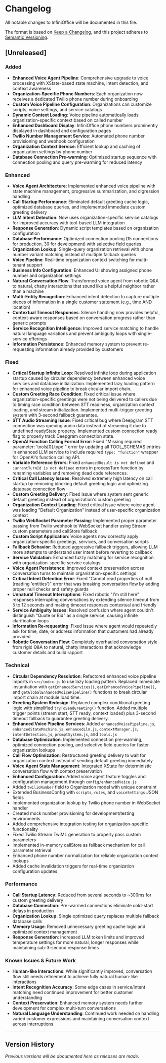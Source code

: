 # Changelog

All notable changes to InfiniOffice will be documented in this file.

The format is based on [Keep a Changelog](https://keepachangelog.com/en/1.0.0/),
and this project adheres to [Semantic Versioning](https://semver.org/spec/v2.0.0.html).

## [Unreleased]

### Added
- **Enhanced Voice Agent Pipeline**: Comprehensive upgrade to voice processing with XState-based state machine, intent detection, and context awareness
- **Organization-Specific Phone Numbers**: Each organization now receives a dedicated Twilio phone number during onboarding
- **Custom Voice Pipeline Configuration**: Organizations can customize scripts, voice settings, and service catalogs
- **Dynamic Context Loading**: Voice pipeline automatically loads organization-specific context based on called number
- **Enhanced Dashboard Display**: InfiniOffice phone numbers prominently displayed in dashboard and configuration pages
- **Twilio Number Management Service**: Automated phone number provisioning and webhook configuration
- **Organization Context Service**: Efficient lookup and caching of organization settings by phone number
- **Database Connection Pre-warming**: Optimized startup sequence with connection pooling and query pre-warming for reduced latency

### Enhanced
- **Voice Agent Architecture**: Implemented enhanced voice pipeline with state machine management, progressive summarization, and digression handling
- **Call Startup Performance**: Eliminated default greeting cache logic, optimized database queries, and implemented immediate custom greeting delivery
- **LLM Intent Detection**: Now uses organization-specific service catalogs for improved accuracy with tool-based LLM integration
- **Response Generation**: Dynamic script templates based on organization configuration
- **Database Performance**: Optimized connection pooling (15 connections for production, 30 for development) with selective field queries
- **Organization Lookup**: Single-query organization retrieval with phone number variant matching instead of multiple fallback queries
- **Voice Pipeline**: Real-time organization context switching for multi-tenant support
- **Business Info Configuration**: Enhanced UI showing assigned phone number and organization settings
- **Natural Conversation Flow**: Transformed voice agent from robotic Q&A to natural, chatty interactions that sound like a helpful neighbor rather than a machine
- **Multi-Entity Recognition**: Enhanced intent detection to capture multiple pieces of information in a single customer statement (e.g., time AND location)
- **Contextual Timeout Responses**: Silence handling now provides helpful, context-aware responses based on conversation progress rather than generic prompts
- **Service Recognition Intelligence**: Improved service matching to handle natural language variations and prevent ambiguity loops with single-service offerings
- **Information Persistence**: Enhanced memory system to prevent re-requesting information already provided by customers

### Fixed
- **Critical Startup Infinite Loop**: Resolved infinite loop during application startup caused by circular dependency between enhanced voice services and database initialization. Implemented lazy loading pattern for enhanced voice pipeline to break circular import chain.
- **Custom Greeting Race Condition**: Fixed critical issue where organization-specific greetings were not being delivered to callers due to timing race condition between STT readiness, organization context loading, and stream initialization. Implemented multi-trigger greeting system with 3-second fallback guarantee.
- **STT Audio Streaming Issue**: Fixed critical bug where Deepgram STT connection was queuing audio data instead of streaming it due to undefined readyState property. Implemented custom connection ready flag to properly track Deepgram connection state.
- **OpenAI Function Calling Format Error**: Fixed "Missing required parameter: 'tools[0].type'" error by updating all TOOL_SCHEMAS entries in enhanced LLM service to include required `type: "function"` wrapper for OpenAI's function calling API.
- **Variable Reference Errors**: Fixed `enhancedResult is not defined` and `currentTurnId is not defined` errors in processTurn function by renaming variables and removing dead code references.
- **Critical Call Latency Issues**: Resolved extremely high latency on call startup by removing blocking default greeting logic and optimizing database connection flow
- **Custom Greeting Delivery**: Fixed issue where system sent generic default greeting instead of organization's custom greeting
- **Organization Context Loading**: Fixed critical issue where voice agent was loading "Default Organization" instead of user-specific organization context
- **Twilio WebSocket Parameter Passing**: Implemented proper parameter passing from Twilio webhook to WebSocket handler using Stream custom parameters and callStore fallback
- **Custom Script Application**: Voice agents now correctly apply organization-specific greetings, services, and conversation scripts
- **Fallback Behavior**: Reduced aggressive fallback triggers, allowing LLM more attempts to understand user intent before reverting to callback
- **Service Validation**: Enhanced fuzzy matching for service recognition with organization-specific service catalogs
- **Voice Agent Persistence**: Improved context preservation across conversation turns to maintain organization-specific settings
- **Critical Intent Detection Error**: Fixed "Cannot read properties of null (reading 'entities')" error that was breaking conversation flow by adding proper null checks and safety guards
- **Unnatural Timeout Interruptions**: Fixed robotic "I'm still here" responses interrupting conversations by extending silence timeout from 5 to 12 seconds and making timeout responses contextual and friendly
- **Service Ambiguity Issues**: Resolved confusion where agent couldn't distinguish "Quote or Bid" as a single service, causing infinite clarification loops
- **Information Re-requesting**: Fixed issue where agent would repeatedly ask for time, date, or address information that customers had already provided
- **Robotic Conversation Flow**: Completely overhauled conversation style from rigid Q&A to natural, chatty interactions that acknowledge customer details and build rapport

### Technical
- **Circular Dependency Resolution**: Refactored enhanced voice pipeline imports in `src/index.js` to use lazy loading pattern. Replaced immediate instantiation with `getEnhancedServices()`, `getEnhancedVoicePipeline()`, and `getGlobalEnhancedVoicePipeline()` functions to break circular import chain at module load time.
- **Greeting System Redesign**: Replaced complex conditional greeting logic with simplified `tryToSendGreeting()` function. Added multiple trigger points (stream start, STT ready, context loaded) plus 3-second timeout fallback to guarantee greeting delivery.
- **Enhanced Voice Pipeline Services**: Added `enhancedVoicePipeline.js`, `enhancedStateMachine.js`, `enhancedLlm.js`, `contextManager.js`, `intentDetection.js`, `promptSystem.js`, and `tools.js`
- **Database Optimization**: Implemented connection pre-warming, optimized connection pooling, and selective field queries for faster organization lookups
- **Call Flow Optimization**: Restructured greeting delivery to wait for organization context instead of sending default greeting immediately
- **Voice Agent State Management**: Integrated XState for deterministic conversation flow with context preservation
- **Enhanced Configuration**: Added voice agent feature toggles and configuration management through `config/enhancedVoice.js`
- Added `twilioNumber` field to Organization model with unique constraint
- Extended BusinessConfig with `scripts`, `rules`, and `voiceSettings` JSON fields
- Implemented organization lookup by Twilio phone number in WebSocket handler
- Created mock number provisioning for development/testing environments
- Added comprehensive integration testing for organization-specific functionality
- Fixed Twilio Stream TwiML generation to properly pass custom parameters
- Implemented in-memory callStore as fallback mechanism for call parameter retrieval
- Enhanced phone number normalization for reliable organization context lookups
- Added cache invalidation triggers for real-time organization configuration updates

### Performance
- **Call Startup Latency**: Reduced from several seconds to ~300ms for custom greeting delivery
- **Database Connection**: Pre-warmed connections eliminate cold-start delays in production
- **Organization Lookup**: Single optimized query replaces multiple fallback database calls
- **Memory Usage**: Removed unnecessary greeting cache logic and optimized context management
- **Response Generation**: Increased LLM token limits and improved temperature settings for more natural, longer responses while maintaining sub-3-second response times

### Known Issues & Future Work
- **Human-like Interactions**: While significantly improved, conversation flow still needs refinement to achieve fully natural human-like interactions
- **Intent Recognition Accuracy**: Some edge cases in service/intent matching need continued improvement for better customer understanding
- **Context Preservation**: Enhanced memory system needs further development for complex multi-turn conversations
- **Natural Language Understanding**: Continued work needed on handling varied customer expressions and maintaining conversation context across interruptions

---

## Version History

*Previous versions will be documented here as releases are made.*